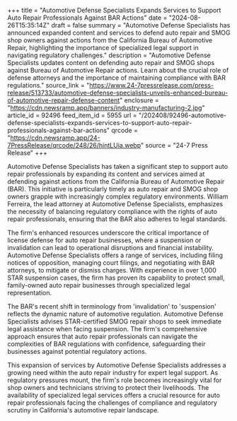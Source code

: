 +++
title = "Automotive Defense Specialists Expands Services to Support Auto Repair Professionals Against BAR Actions"
date = "2024-08-26T15:35:14Z"
draft = false
summary = "Automotive Defense Specialists has announced expanded content and services to defend auto repair and SMOG shop owners against actions from the California Bureau of Automotive Repair, highlighting the importance of specialized legal support in navigating regulatory challenges."
description = "Automotive Defense Specialists updates content on defending auto repair and SMOG shops against Bureau of Automotive Repair actions. Learn about the crucial role of defense attorneys and the importance of maintaining compliance with BAR regulations."
source_link = "https://www.24-7pressrelease.com/press-release/513733/automotive-defense-specialists-unveils-enhanced-bureau-of-automotive-repair-defense-content"
enclosure = "https://cdn.newsramp.app/banners/industry-manufacturing-2.jpg"
article_id = 92496
feed_item_id = 5955
url = "/202408/92496-automotive-defense-specialists-expands-services-to-support-auto-repair-professionals-against-bar-actions"
qrcode = "https://cdn.newsramp.app/24-7PressRelease/qrcode/248/26/hintLUia.webp"
source = "24-7 Press Release"
+++

<p>Automotive Defense Specialists has taken a significant step to support auto repair professionals by expanding its content and services aimed at defending against actions from the California Bureau of Automotive Repair (BAR). This initiative is particularly timely as auto repair and SMOG shop owners grapple with increasingly complex regulatory environments. William Ferreira, the lead attorney at Automotive Defense Specialists, emphasizes the necessity of balancing regulatory compliance with the rights of auto repair professionals, ensuring that the BAR also adheres to legal standards.</p><p>The firm's enhanced resources underscore the critical importance of license defense for auto repair businesses, where a suspension or invalidation can lead to operational disruptions and financial instability. Automotive Defense Specialists offers a range of services, including filing notices of opposition, managing court filings, and negotiating with BAR attorneys, to mitigate or dismiss charges. With experience in over 1,000 STAR suspension cases, the firm has proven its capability to protect small, family-owned auto repair businesses through specialized legal representation.</p><p>The BAR's recent shift in terminology from 'invalidation' to 'suspension' reflects the dynamic nature of automotive regulation. Automotive Defense Specialists advises STAR-certified SMOG repair shops to seek immediate legal assistance when facing suspension. The firm's comprehensive approach ensures that auto repair professionals can navigate the complexities of BAR regulations with confidence, safeguarding their businesses against potential regulatory actions.</p><p>This expansion of services by Automotive Defense Specialists addresses a growing need within the auto repair industry for expert legal support. As regulatory pressures mount, the firm's role becomes increasingly vital for shop owners and technicians striving to protect their livelihoods. The availability of specialized legal services offers a crucial resource for auto repair professionals facing the challenges of compliance and regulatory scrutiny in California's automotive repair landscape.</p>